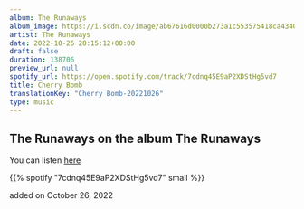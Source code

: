 ```yaml
---
album: The Runaways
album_image: https://i.scdn.co/image/ab67616d0000b273a1c553575418ca43404cb48b
artist: The Runaways
date: 2022-10-26 20:15:12+00:00
draft: false
duration: 138706
preview_url: null
spotify_url: https://open.spotify.com/track/7cdnq45E9aP2XDStHg5vd7
title: Cherry Bomb
translationKey: "Cherry Bomb-20221026"
type: music
---
```


## The Runaways on the album The Runaways

You can listen [here](https://open.spotify.com/track/7cdnq45E9aP2XDStHg5vd7)

{{% spotify "7cdnq45E9aP2XDStHg5vd7" small %}}

added on October 26, 2022